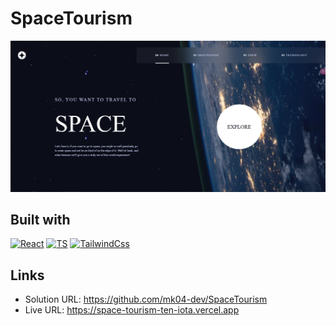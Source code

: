 # SpaceTourism
![Design preview for the Space tourism website coding challenge](./public/preview.png)

## Built with
[![React][React.js]][React-url]
[![TS]][TS-url]
[![TailwindCss]][TailwindCss-url]

## Links
- Solution URL: https://github.com/mk04-dev/SpaceTourism
- Live URL: https://space-tourism-ten-iota.vercel.app

[React.js]: https://img.shields.io/badge/React-20232A?style=for-the-badge&logo=react&logoColor=61DAFB
[React-url]: https://reactjs.org/
[TS]: https://img.shields.io/badge/typescript-20232A?style=for-the-badge&logo=typescript&logoColor=3178C6
[TS-url]: https://www.typescriptlang.org/
[Mobx]: https://img.shields.io/badge/mobx-20232A?style=for-the-badge&logo=mobx&logoColor=FF9955
[Mobx-url]: https://mobx.js.org/
[TailwindCSS]: https://img.shields.io/badge/tailwindcss-20232A?style=for-the-badge&logo=tailwindcss&logoColor=#06B6D4
[TailwindCSS-url]: https://tailwindcss.com/

[FEMentor]: https://img.shields.io/badge/frontend_mentor-challenge-20232A?style=for-the-badge&logo=frontendmentor&logoColor=#3F54A3
[FEMentor-url]: https://www.frontendmentor.io/challenges/multistep-form-YVAnSdqQBJ/hub